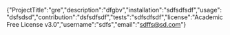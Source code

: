 {"ProjectTitle":"gre","description":"dfgbv","installation":"sdfsdfsdf","usage":"dsfsdsd","contribution":"dsfsdfsdf","tests":"sdfsdfsdf","license":"Academic Free License v3.0","username":"sdfs","email":"sdffs@sd.com"}